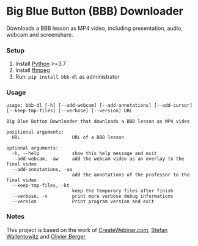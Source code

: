 # Big Blue Button (BBB) Downloader

Downloads a BBB lesson as MP4 video, including presentation, audio, webcam and screenshare.

### Setup
1. Install [Python](https://www.python.org/) >=3.7
2. Install [ffmpeg](https://github.com/C0D3D3V/Moodle-Downloader-2/wiki/Installing-ffmpeg)
3. Run: `pip install bbb-dl` as administrator

### Usage

```
usage: bbb-dl [-h] [--add-webcam] [--add-annotations] [--add-cursor] [--keep-tmp-files] [--verbose] [--version] URL

Big Blue Button Downloader that downloads a BBB lesson as MP4 video

positional arguments:
  URL                   URL of a BBB lesson

optional arguments:
  -h, --help            show this help message and exit
  --add-webcam, -aw     add the webcam video as an overlay to the final video
  --add-annotations, -aa
                        add the annotations of the professor to the final video
  --keep-tmp-files, -kt
                        keep the temporary files after finish
  --verbose, -v         print more verbose debug informations
  --version             Print program version and exit
```


### Notes
This project is based on the work of [CreateWebinar.com](https://github.com/createwebinar/bbb-download), [Stefan Wallentowitz](https://github.com/wallento/bbb-scrape) and [Olivier Berger](https://github.com/ytdl-org/youtube-dl/pull/25092)